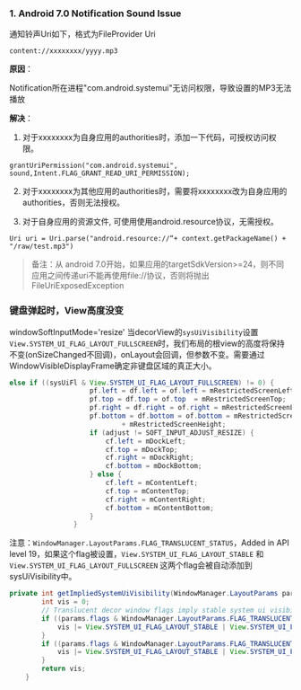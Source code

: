 ### 1. Android 7.0 Notification Sound Issue
通知铃声Uri如下，格式为FileProvider Uri
```
content://xxxxxxxx/yyyy.mp3
```
**原因**：

Notification所在进程"com.android.systemui"无访问权限，导致设置的MP3无法播放

**解决**：

1. 对于xxxxxxxx为自身应用的authorities时，添加一下代码，可授权访问权限。
```
grantUriPermission("com.android.systemui", sound,Intent.FLAG_GRANT_READ_URI_PERMISSION);
```

2. 对于xxxxxxxx为其他应用的authorities时，需要将xxxxxxxx改为自身应用的authorities，否则无法授权。

3. 对于自身应用的资源文件, 可使用使用android.resource协议，无需授权。
```
Uri uri = Uri.parse("android.resource://“+ context.getPackageName() + "/raw/test.mp3")
```
> 备注：从 android 7.0开始，如果应用的targetSdkVersion>=24，则不同应用之间传递uri不能再使用file://协议，否则将抛出FileUriExposedException


### 键盘弹起时，View高度没变
windowSoftInputMode='resize'
当decorView的`sysUiVisibility`设置`View.SYSTEM_UI_FLAG_LAYOUT_FULLSCREEN`时，我们布局的根view的高度将保持不变(onSizeChanged不回调)，onLayout会回调，但参数不变。需要通过WindowVisibleDisplayFrame确定非键盘区域的真正大小。
```java
else if ((sysUiFl & View.SYSTEM_UI_FLAG_LAYOUT_FULLSCREEN) != 0) {
                    pf.left = df.left = of.left = mRestrictedScreenLeft;
                    pf.top = df.top = of.top  = mRestrictedScreenTop;
                    pf.right = df.right = of.right = mRestrictedScreenLeft + mRestrictedScreenWidth;
                    pf.bottom = df.bottom = of.bottom = mRestrictedScreenTop
                            + mRestrictedScreenHeight;
                    if (adjust != SOFT_INPUT_ADJUST_RESIZE) {
                        cf.left = mDockLeft;
                        cf.top = mDockTop;
                        cf.right = mDockRight;
                        cf.bottom = mDockBottom;
                    } else {
                        cf.left = mContentLeft;
                        cf.top = mContentTop;
                        cf.right = mContentRight;
                        cf.bottom = mContentBottom;
                    }
                } 
```
注意：`WindowManager.LayoutParams.FLAG_TRANSLUCENT_STATUS`，Added in API level 19，如果这个flag被设置，`View.SYSTEM_UI_FLAG_LAYOUT_STABLE` 和 `View.SYSTEM_UI_FLAG_LAYOUT_FULLSCREEN` 这两个flag会被自动添加到sysUiVisibility中。
```java
private int getImpliedSystemUiVisibility(WindowManager.LayoutParams params) {
        int vis = 0;
        // Translucent decor window flags imply stable system ui visibility.
        if ((params.flags & WindowManager.LayoutParams.FLAG_TRANSLUCENT_STATUS) != 0) {
            vis |= View.SYSTEM_UI_FLAG_LAYOUT_STABLE | View.SYSTEM_UI_FLAG_LAYOUT_FULLSCREEN;
        }
        if ((params.flags & WindowManager.LayoutParams.FLAG_TRANSLUCENT_NAVIGATION) != 0) {
            vis |= View.SYSTEM_UI_FLAG_LAYOUT_STABLE | View.SYSTEM_UI_FLAG_LAYOUT_HIDE_NAVIGATION;
        }
        return vis;
    }
```
